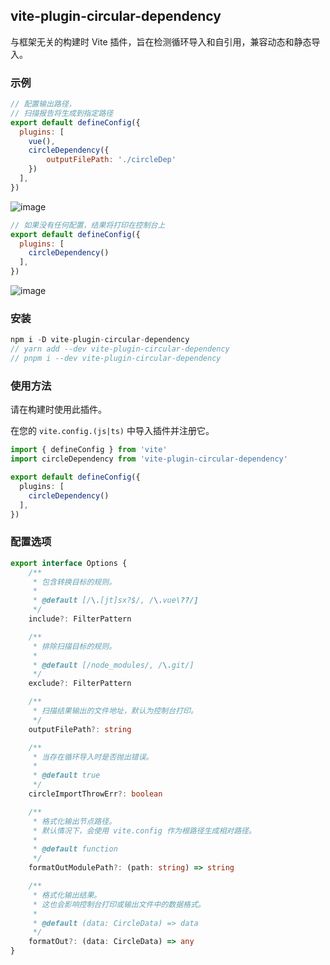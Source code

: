 ## vite-plugin-circular-dependency

与框架无关的构建时 Vite 插件，旨在检测循环导入和自引用，兼容动态和静态导入。

### 示例

```js
// 配置输出路径，
// 扫描报告将生成到指定路径
export default defineConfig({
  plugins: [
    vue(),
    circleDependency({
        outputFilePath: './circleDep'
    })
  ],
})
```

![image](https://user-images.githubusercontent.com/38604634/221328375-8dc381f1-6895-4875-93a0-d3d675153894.png)

```js
// 如果没有任何配置，结果将打印在控制台上
export default defineConfig({
  plugins: [
    circleDependency()
  ],
})
```

![image](https://user-images.githubusercontent.com/38604634/221328836-62b58f09-c11c-4429-a143-e92ef9aefa9f.png)


### 安装

```ts
npm i -D vite-plugin-circular-dependency
// yarn add --dev vite-plugin-circular-dependency
// pnpm i --dev vite-plugin-circular-dependency
```
### 使用方法

请在构建时使用此插件。

在您的 `vite.config.(js|ts)` 中导入插件并注册它。

```typescript
import { defineConfig } from 'vite'
import circleDependency from 'vite-plugin-circular-dependency'

export default defineConfig({
  plugins: [
    circleDependency()
  ],
})
```

### 配置选项

```ts
export interface Options {
    /**
     * 包含转换目标的规则。
     *
     * @default [/\.[jt]sx?$/, /\.vue\??/]
     */
    include?: FilterPattern

    /**
     * 排除扫描目标的规则。
     *
     * @default [/node_modules/, /\.git/]
     */
    exclude?: FilterPattern

    /**
     * 扫描结果输出的文件地址，默认为控制台打印。
     */
    outputFilePath?: string

    /**
     * 当存在循环导入时是否抛出错误。
     *
     * @default true
     */
    circleImportThrowErr?: boolean

    /**
     * 格式化输出节点路径。
     * 默认情况下，会使用 vite.config 作为根路径生成相对路径。
     *
     * @default function
     */
    formatOutModulePath?: (path: string) => string

    /**
     * 格式化输出结果。
     * 这也会影响控制台打印或输出文件中的数据格式。
     *
     * @default (data: CircleData) => data
     */
    formatOut?: (data: CircleData) => any
}
```